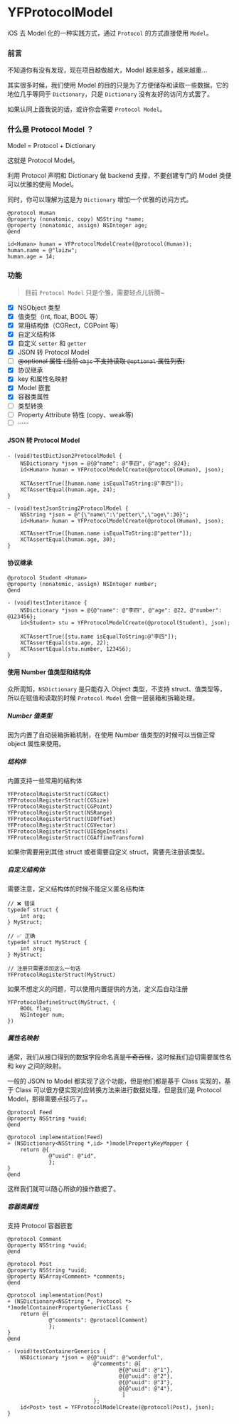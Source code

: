 # YFProtocolModel

iOS 去 Model 化的一种实践方式，通过 `Protocol` 的方式直接使用 `Model`。

### 前言

不知道你有没有发现，现在项目越做越大，Model 越来越多，越来越重...

其实很多时候，我们使用 Model 的目的只是为了方便储存和读取一些数据，它的地位几乎等同于 `Dictionary`，只是 `Dictionary` 没有友好的访问方式罢了。

如果认同上面我说的话，或许你会需要 `Protocol Model`。


### 什么是 Protocol Model ？

Model = Protocol + Dictionary

这就是 Protocol Model。

利用 Protocol 声明和 Dictionary 做 backend 支撑，不要创建专门的 Model 类便可以优雅的使用 Model。

同时，你可以理解为这是为 `Dictionary` 增加一个优雅的访问方式。

```objc
@protocol Human
@property (nonatomic, copy) NSString *name;
@property (nonatomic, assign) NSInteger age;
@end

id<Human> human = YFProtocolModelCreate(@protocol(Human));
human.name = @"laizw";
human.age = 14;
```

### 功能

> 目前 `Protocol Model` 只是个雏，需要轻点儿折腾~

- [x] NSObject 类型
- [x] 值类型（int, float, BOOL 等）
- [x] 常用结构体（CGRect，CGPoint 等）
- [x] 自定义结构体
- [x] 自定义 `setter` 和 `getter`
- [x] JSON 转 Protocol Model
- [ ] ~~@optional 属性 (当前 `objc` 不支持读取 `@optional` 属性列表)~~
- [x] 协议继承
- [x] key 和属性名映射
- [x] Model 嵌套
- [x] 容器类属性
- [ ] 类型转换
- [ ] Property Attribute 特性 (copy、weak等)
- [ ] ······

#### JSON 转 Protocol Model

```objc
- (void)testDictJson2ProtocolModel {
    NSDictionary *json = @{@"name": @"李四", @"age": @24};
    id<Human> human = YFProtocolModelCreate(@protocol(Human), json);
    
    XCTAssertTrue([human.name isEqualToString:@"李四"]);
    XCTAssertEqual(human.age, 24);
}

- (void)testJsonString2ProtocolModel {
    NSString *json = @"{\"name\":\"petter\",\"age\":30}";
    id<Human> human = YFProtocolModelCreate(@protocol(Human), json);
    
    XCTAssertTrue([human.name isEqualToString:@"petter"]);
    XCTAssertEqual(human.age, 30);
}
```

#### 协议继承

```objc
@protocol Student <Human>
@property (nonatomic, assign) NSInteger number;
@end

- (void)testInteritance {
    NSDictionary *json = @{@"name": @"李四", @"age": @22, @"number": @123456};
    id<Student> stu = YFProtocolModelCreate(@protocol(Student), json);
    
    XCTAssertTrue([stu.name isEqualToString:@"李四"]);
    XCTAssertEqual(stu.age, 22);
    XCTAssertEqual(stu.number, 123456);
}
```

#### 使用 Number 值类型和结构体

众所周知，`NSDictionary` 是只能存入 Object 类型，不支持 struct、值类型等，所以在赋值和读取的时候 `Protocol Model` 会做一层装箱和拆箱处理。

##### Number 值类型

因为内置了自动装箱拆箱机制，在使用 Number 值类型的时候可以当做正常 object 属性来使用。

##### 结构体

内置支持一些常用的结构体

```objc
YFProtocolRegisterStruct(CGRect)
YFProtocolRegisterStruct(CGSize)
YFProtocolRegisterStruct(CGPoint)
YFProtocolRegisterStruct(NSRange)
YFProtocolRegisterStruct(UIOffset)
YFProtocolRegisterStruct(CGVector)
YFProtocolRegisterStruct(UIEdgeInsets)
YFProtocolRegisterStruct(CGAffineTransform)
```

如果你需要用到其他 struct 或者需要自定义 struct，需要先注册该类型。

##### 自定义结构体

需要注意，定义结构体的时候不能定义匿名结构体

```objc
// ❌ 错误
typedef struct {
    int arg;
} MyStruct;

// ✅ 正确
typedef struct MyStruct {
    int arg;
} MyStruct;

// 注册只需要添加这么一句话
YFProtocolRegisterStruct(MyStruct)
```

如果不想定义的问题，可以使用内置提供的方法，定义后自动注册

```objc
YFProtocolDefineStruct(MyStruct, {
    BOOL flag;
    NSInteger num;
})
```

##### 属性名映射

通常，我们从接口得到的数据字段命名真是~~千奇百怪~~，这时候我们迫切需要属性名和 key 之间的映射。

一般的 JSON to Model 都实现了这个功能，但是他们都是基于 Class 实现的，基于 Class 可以很方便实现对应转换方法来进行数据处理，但是我们是 Protocol Model，那得需要点技巧了。。

```objc
@protocol Feed
@property NSString *uuid;
@end

@protocol implementation(Feed)
+ (NSDictionary<NSString *,id> *)modelPropertyKeyMapper {
    return @{
             @"uuid": @"id",
             };
}
@end
```

这样我们就可以随心所欲的操作数据了。

##### 容器类属性

支持 Protocol 容器嵌套

```objc
@protocol Comment
@property NSString *uuid;
@end

@protocol Post
@property NSString *uuid;
@property NSArray<Comment> *comments;
@end

@protocol implementation(Post)
+ (NSDictionary<NSString *, Protocol *> *)modelContainerPropertyGenericClass {
    return @{
             @"comments": @protocol(Comment)
             };
}
@end

- (void)testContainerGenerics {
    NSDictionary *json = @{@"uuid": @"wonderful",
                           @"comments": @[
                                   @{@"uuid": @"1"},
                                   @{@"uuid": @"2"},
                                   @{@"uuid": @"3"},
                                   @{@"uuid": @"4"},
                                    ]
                           };
    id<Post> test = YFProtocolModelCreate(@protocol(Post), json);
}
```

